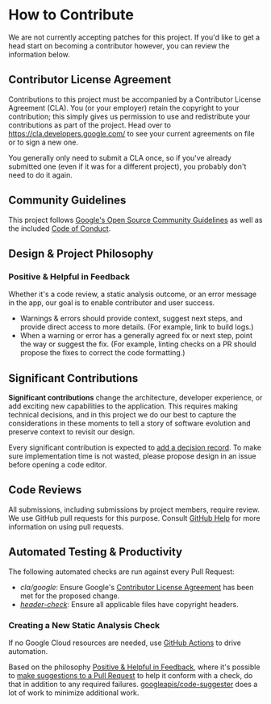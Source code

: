 # How to Contribute

We are not currently accepting patches for this project. If you'd like to get a head start on becoming a contributor however, you can review the information below.

## Contributor License Agreement

Contributions to this project must be accompanied by a Contributor License
Agreement (CLA). You (or your employer) retain the copyright to your
contribution; this simply gives us permission to use and redistribute your
contributions as part of the project. Head over to
<https://cla.developers.google.com/> to see your current agreements on file or
to sign a new one.

You generally only need to submit a CLA once, so if you've already submitted one
(even if it was for a different project), you probably don't need to do it
again.

## Community Guidelines

This project follows
[Google's Open Source Community Guidelines](https://opensource.google/conduct/) as well as the included [Code of Conduct](/CODE_OF_CONDUCT.md).

## Design & Project Philosophy

### Positive & Helpful in Feedback

Whether it's a code review, a static analysis outcome, or an error message in the app, our goal is to enable contributor and user success.

* Warnings & errors should provide context, suggest next steps, and provide direct access to more details. (For example, link to build logs.)
* When a warning or error has a generally agreed fix or next step, point the way or suggest the fix. (For example, linting checks on a PR should propose the fixes to correct the code formatting.)

## Significant Contributions

**Significant contributions** change the architecture, developer experience, or add exciting new capabilities to the application. This requires making technical decisions, and in this project we do our best to capture the considerations in these moments to tell a story of software evolution and preserve context to revisit our design.

Every significant contribution is expected to [add a decision record](docs/decisions.md). To make sure implementation time is not wasted, please propose design in an issue before opening a code editor.

## Code Reviews

All submissions, including submissions by project members, require review. We
use GitHub pull requests for this purpose. Consult
[GitHub Help](https://help.github.com/articles/about-pull-requests/) for more
information on using pull requests.

## Automated Testing & Productivity

The following automated checks are run against every Pull Request:

* *cla/google*: Ensure Google's [Contributor License Agreement](#contributor-license-agreement) has been met for the proposed change.
* *[header-check](https://github.com/googleapis/repo-automation-bots/tree/master/packages/header-checker-lint)*: Ensure all applicable files have copyright headers.

### Creating a New Static Analysis Check

If no Google Cloud resources are needed, use [GitHub Actions](https://docs.github.com/en/actions) to drive automation.

Based on the philosophy [Positive & Helpful in Feedback](#positive-helpful-in-feedback), where it's possible to [make suggestions to a Pull Request](https://docs.github.com/en/github/collaborating-with-issues-and-pull-requests/reviewing-changes-in-pull-requests/incorporating-feedback-in-your-pull-request) to help it conform with a check, do that in addition to any required failures. [googleapis/code-suggester](https://github.com/googleapis/code-suggester) does a lot of work to minimize additional work.

